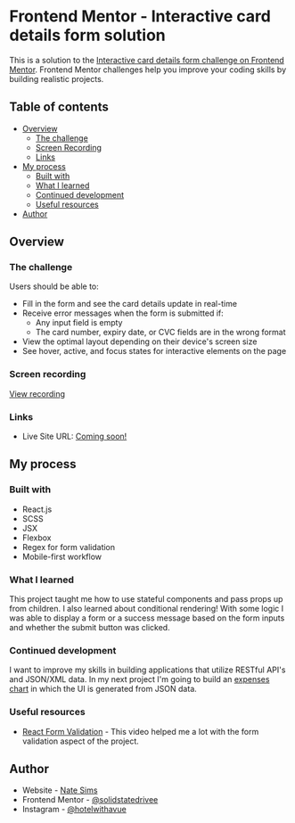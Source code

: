 # Frontend Mentor - Interactive card details form solution

This is a solution to the [Interactive card details form challenge on Frontend Mentor](https://www.frontendmentor.io/challenges/interactive-card-details-form-XpS8cKZDWw). Frontend Mentor challenges help you improve your coding skills by building realistic projects.

## Table of contents

- [Overview](#overview)
  - [The challenge](#the-challenge)
  - [Screen Recording](#screen-recording)
  - [Links](#links)
- [My process](#my-process)
  - [Built with](#built-with)
  - [What I learned](#what-i-learned)
  - [Continued development](#continued-development)
  - [Useful resources](#useful-resources)
- [Author](#author)

## Overview

### The challenge

Users should be able to:

- Fill in the form and see the card details update in real-time
- Receive error messages when the form is submitted if:
  - Any input field is empty
  - The card number, expiry date, or CVC fields are in the wrong format
- View the optimal layout depending on their device's screen size
- See hover, active, and focus states for interactive elements on the page

### Screen recording

[View recording](https://raw.githubusercontent.com/solidstatedrivee/card-verification/master/src/images/React%20App%20%E2%80%94%20Mozilla%20Firefox%202022-09-12%2020-53-50.mp4)

### Links

- Live Site URL: [Coming soon!](https://github.com/solidstatedrivee/card-verification/)

## My process

### Built with

- React.js
- SCSS
- JSX
- Flexbox
- Regex for form validation
- Mobile-first workflow

### What I learned

This project taught me how to use stateful components and pass props up from children. I also learned about conditional rendering! With some logic I was able to display a form or a success message based on the form inputs and whether the submit button was clicked.

### Continued development

I want to improve my skills in building applications that utilize RESTful API's and JSON/XML data. In my next project I'm going to build an [expenses chart](https://www.frontendmentor.io/challenges/expenses-chart-component-e7yJBUdjwt) in which the UI is generated from JSON data.

### Useful resources

- [React Form Validation](https://www.youtube.com/watch?v=EYpdEYK25Dc) - This video helped me a lot with the form validation aspect of the project.

## Author

- Website - [Nate Sims](https://www.natesresume.com/)
- Frontend Mentor - [@solidstatedrivee](https://www.frontendmentor.io/profile/solidstatedrivee)
- Instagram - [@hotelwithavue](https://www.instagram.com/hotelwithavue/)
